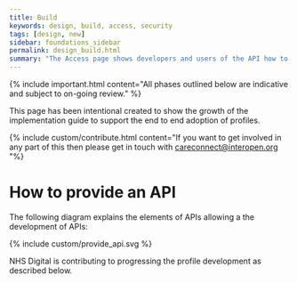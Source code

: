 ```yaml
---
title: Build
keywords: design, build, access, security
tags: [design, new]
sidebar: foundations_sidebar
permalink: design_build.html
summary: "The Access page shows developers and users of the API how to access and call the API"
---
```


{% include important.html content="All phases outlined below are indicative and subject to on-going review." %}

This page has been intentional created to show the growth of the implementation guide to support the end to end adoption of profiles.

{% include custom/contribute.html content="If you want to get involved in any part of this then please get in touch with careconnect@interopen.org "%}

# How to provide an API #

The following diagram explains the elements of APIs allowing a the development of APIs:

{% include custom/provide_api.svg %}

NHS Digital is contributing to progressing the profile development as described below.